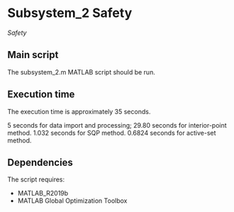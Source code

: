 Subsystem_2 Safety
=======

*Safety*


Main script 
-------
The subsystem_2.m MATLAB script should be run.

Execution time
-------
The execution time is approximately 35 seconds.

5 seconds for data import and processing;
29.80 seconds for interior-point method.
1.032 seconds for SQP method.
0.6824 seconds for active-set method.


Dependencies
-------
The script requires:
- MATLAB_R2019b
- MATLAB Global Optimization Toolbox

